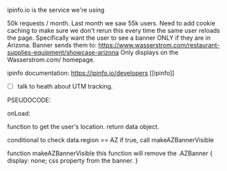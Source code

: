 ipinfo.io is the service we're using

50k requests / month.
Last month we saw 55k users.
Need to add cookie caching to make sure we don't rerun this every time the same user reloads the page.
Specifically want the user to see a banner ONLY if they are in Arizona.
Banner sends them to: https://www.wasserstrom.com/restaurant-supplies-equipment/showcase-arizona
Only displays on the Wasserstrom.com/ homepage.

ipinfo documentation:
https://ipinfo.io/developers
[[ipinfo]]

- [ ] talk to heath about UTM tracking.



PSEUDOCODE:

onLoad: 

function to get the user's location. return data object.

conditional to check data.region == AZ
if true, call makeAZBannerVisible

function makeAZBannerVisible
this function will remove the 
.AZBanner {
	display: none; css property from the banner.
}
